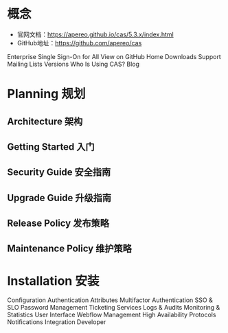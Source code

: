 # 概念
- 官网文档：https://apereo.github.io/cas/5.3.x/index.html
- GitHub地址：https://github.com/apereo/cas



Enterprise Single Sign-On for All
View on GitHub
Home
Downloads
Support
Mailing Lists
Versions
Who Is Using CAS?
Blog




# Planning 规划
## Architecture 架构
## Getting Started 入门
## Security Guide 安全指南
## Upgrade Guide 升级指南
## Release Policy 发布策略
## Maintenance Policy 维护策略
# Installation 安装
Configuration
Authentication
Attributes
Multifactor Authentication
SSO & SLO
Password Management
Ticketing
Services
Logs & Audits
Monitoring & Statistics
User Interface
Webflow Management
High Availability
Protocols
Notifications
Integration
Developer
